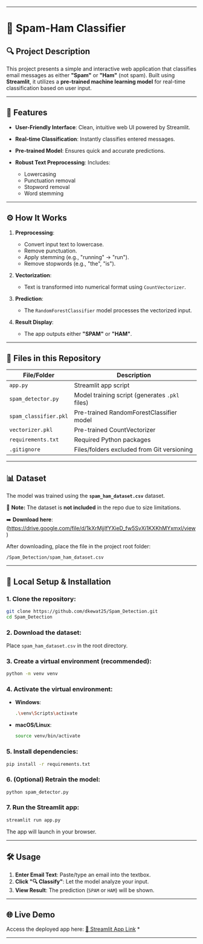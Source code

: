 
---

# 📧 Spam-Ham Classifier

## 🔍 Project Description

This project presents a simple and interactive web application that classifies email messages as either **"Spam"** or **"Ham"** (not spam). Built using **Streamlit**, it utilizes a **pre-trained machine learning model** for real-time classification based on user input.

---

## 🚀 Features

* **User-Friendly Interface**: Clean, intuitive web UI powered by Streamlit.
* **Real-time Classification**: Instantly classifies entered messages.
* **Pre-trained Model**: Ensures quick and accurate predictions.
* **Robust Text Preprocessing**: Includes:

  * Lowercasing
  * Punctuation removal
  * Stopword removal
  * Word stemming

---

## ⚙️ How It Works

1. **Preprocessing**:

   * Convert input text to lowercase.
   * Remove punctuation.
   * Apply stemming (e.g., "running" → "run").
   * Remove stopwords (e.g., "the", "is").

2. **Vectorization**:

   * Text is transformed into numerical format using `CountVectorizer`.

3. **Prediction**:

   * The `RandomForestClassifier` model processes the vectorized input.

4. **Result Display**:

   * The app outputs either **"SPAM"** or **"HAM"**.

---

## 📁 Files in this Repository

| File/Folder           | Description                                    |
| --------------------- | ---------------------------------------------- |
| `app.py`              | Streamlit app script                           |
| `spam_detector.py`    | Model training script (generates `.pkl` files) |
| `spam_classifier.pkl` | Pre-trained RandomForestClassifier model       |
| `vectorizer.pkl`      | Pre-trained CountVectorizer                    |
| `requirements.txt`    | Required Python packages                       |
| `.gitignore`          | Files/folders excluded from Git versioning     |

---

## 📊 Dataset

The model was trained using the **`spam_ham_dataset.csv`** dataset.

📌 **Note:** The dataset is **not included** in the repo due to size limitations.

➡️ **Download here**:
(https://drive.google.com/file/d/1kXrMjjIfYXieD_fw5SvXi1KXKhMYxmxl/view)

After downloading, place the file in the project root folder:

```
/Spam_Detection/spam_ham_dataset.csv
```

---

## 🧪 Local Setup & Installation

### 1. Clone the repository:

```bash
git clone https://github.com/dkewat25/Spam_Detection.git
cd Spam_Detection
```

### 2. Download the dataset:

Place `spam_ham_dataset.csv` in the root directory.

### 3. Create a virtual environment (recommended):

```bash
python -m venv venv
```

### 4. Activate the virtual environment:

* **Windows**:

  ```bash
  .\venv\Scripts\activate
  ```

* **macOS/Linux**:

  ```bash
  source venv/bin/activate
  ```

### 5. Install dependencies:

```bash
pip install -r requirements.txt
```

### 6. (Optional) Retrain the model:

```bash
python spam_detector.py
```

### 7. Run the Streamlit app:

```bash
streamlit run app.py
```

The app will launch in your browser.

---

## 🛠️ Usage

1. **Enter Email Text**: Paste/type an email into the textbox.
2. **Click "🔍 Classify"**: Let the model analyze your input.
3. **View Result**: The prediction (`SPAM` or `HAM`) will be shown.

---

## 🌐 Live Demo

Access the deployed app here:
[🔗 Streamlit App Link](https://spamclassifierdk.streamlit.app/)
*

---

